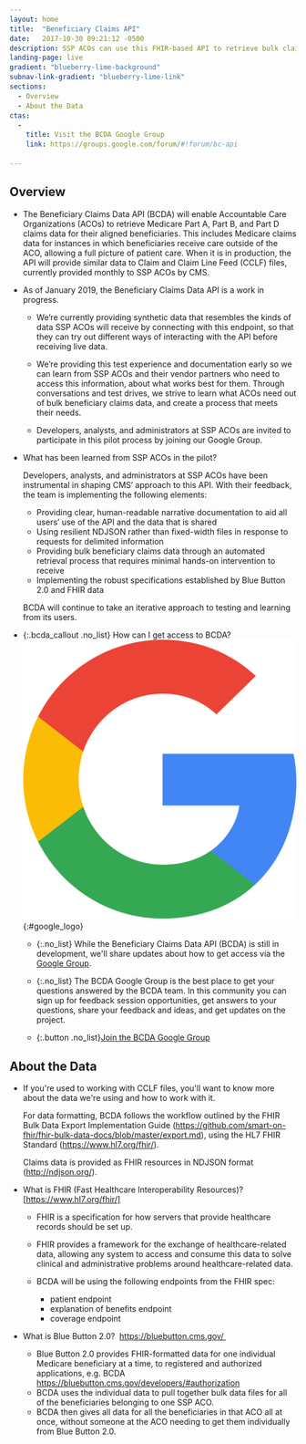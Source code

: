 ```yaml
---
layout: home
title:  "Beneficiary Claims API"
date:   2017-10-30 09:21:12 -0500
description: SSP ACOs can use this FHIR-based API to retrieve bulk claims data related to their assigned beneficiaries. Under construction; feedback invited.
landing-page: live
gradient: "blueberry-lime-background"
subnav-link-gradient: "blueberry-lime-link"
sections:
  - Overview
  - About the Data
ctas:
  -
    title: Visit the BCDA Google Group
    link: https://groups.google.com/forum/#!forum/bc-api

---
```



## Overview

  * The Beneficiary Claims Data API (BCDA) will enable Accountable Care Organizations (ACOs) to retrieve Medicare Part A, Part B, and Part D claims data for their aligned beneficiaries. This includes Medicare claims data for instances in which beneficiaries receive care outside of the ACO, allowing a full picture of patient care. When it is in production, the API will provide similar data to Claim and Claim Line Feed (CCLF) files, currently provided monthly to SSP ACOs by CMS.

  * As of January 2019, the Beneficiary Claims Data API is a work in progress.

    * We’re currently providing synthetic data that resembles the kinds of data SSP ACOs will receive by connecting with this endpoint, so that they can try out different ways of interacting with the API before receiving live data.

    * We’re providing this test experience and documentation early so we can learn from SSP ACOs and their vendor partners who need to access this information, about what works best for them. Through conversations and test drives, we strive to learn what ACOs need out of bulk beneficiary claims data, and create a process that meets their needs.

    * Developers, analysts, and administrators at SSP ACOs are invited to participate in this pilot process by joining our Google Group.

  * What has been learned from SSP ACOs in the pilot?

    Developers, analysts, and administrators at SSP ACOs have been instrumental in shaping CMS’ approach to this API. With their feedback, the team is implementing the following elements:

    * Providing clear, human-readable narrative documentation to aid all users’ use of the API and the data that is shared
    * Using resilient NDJSON rather than fixed-width files in response to requests for delimited information
    * Providing bulk beneficiary claims data through an automated retrieval process that requires minimal hands-on intervention to receive
    * Implementing the robust specifications established by Blue Button 2.0 and FHIR data

    BCDA will continue to take an iterative approach to testing and learning from its users.

  * {:.bcda_callout .no_list} How can I get access to BCDA? ![Google Groups Logo](assets/img/google_logo.png){:#google_logo}

     * {:.no_list} While the Beneficiary Claims Data API (BCDA) is still in development, we'll share updates about how to get access via the [Google Group](https://groups.google.com/forum/#!forum/bc-api).

     * {:.no_list} The BCDA Google Group is the best place to get your questions answered by the BCDA team. In this community you can sign up for feedback session opportunities, get answers to your questions, share your feedback and ideas, and get updates on the project.

     * {:.button .no_list}[Join the BCDA Google Group](https://groups.google.com/forum/#!forum/bc-api)

## About the Data

   * If you're used to working with CCLF files, you'll want to know more about the data we're using and how to work with it.

     For data formatting, BCDA follows the workflow outlined by the FHIR Bulk Data Export Implementation Guide (https://github.com/smart-on-fhir/fhir-bulk-data-docs/blob/master/export.md), using the HL7 FHIR Standard (https://www.hl7.org/fhir/).

     Claims data is provided as FHIR resources in NDJSON format (http://ndjson.org/).

   * What is FHIR (Fast Healthcare Interoperability Resources)?   [https://www.hl7.org/fhir/]

     * FHIR is a specification for how servers that provide healthcare records should be set up.

     * FHIR provides a framework for the exchange of healthcare-related data, allowing any system to access and consume this data to solve clinical and administrative problems around healthcare-related data.
     * BCDA will be using the following endpoints from the FHIR spec:
        * patient endpoint
        * explanation of benefits endpoint
        * coverage endpoint

   * What is Blue Button 2.0? 
      https://bluebutton.cms.gov/ 
     * Blue Button 2.0 provides FHIR-formatted data for one individual Medicare beneficiary at a time, to registered and authorized applications, e.g. BCDA  https://bluebutton.cms.gov/developers/#authorization
     * BCDA uses the individual data to pull together bulk data files for all of the beneficiaries belonging to one SSP ACO.
     * BCDA then gives all data for all the beneficiaries in that ACO all at once, without someone at  the ACO needing to get them individually from Blue Button 2.0.
